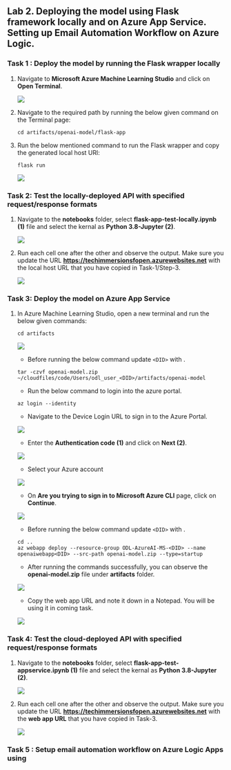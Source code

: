 ## Lab 2. Deploying the model using Flask framework locally and on Azure App Service. Setting up Email Automation Workflow on Azure Logic.


### Task 1 : Deploy the model by running the Flask wrapper locally

1. Navigate to **Microsoft Azure Machine Learning Studio** and click on **Open Terminal**.

   ![](Images/terminal.png)
   
1. Navigate to the required path by running the below given command on the Terminal page:

    ```
    cd artifacts/openai-model/flask-app
    ```
1. Run the below mentioned command to run the Flask wrapper and copy the generated local host URl:

   ```
   flask run
   ```
   ![](Images/localhosturl.png)
   
### Task 2: Test the locally-deployed API with specified request/response formats

1. Navigate to the **notebooks** folder, select **flask-app-test-locally.ipynb (1)** file and select the kernal as **Python 3.8-Jupyter (2)**.

   ![](Images/apptestlocally.png)
    
1. Run each cell one after the other and observe the output. Make sure you update the URL **https://techimmersionsfopen.azurewebsites.net** with the local host URL that you have copied in Task-1/Step-3.

   ![](Images/url.png)
    
### Task 3: Deploy the model on Azure App Service

1. In Azure Machine Learning Studio, open a new terminal and run the below given commands:

   ```
   cd artifacts
   ```
   
   ![](Images/artifacts.png)
   
   - Before running the below command update `<DID>` with **<inject key="DeploymentID" enableCopy="false"/>**.
   
   ```
   tar -czvf openai-model.zip ~/cloudfiles/code/Users/odl_user_<DID>/artifacts/openai-model
   ```
   
   - Run the below command to login into the azure portal.
   ```
   az login --identity
   ```
   - Navigate to the Device Login URL to sign in to the Azure Portal.

   ![](/Images/authenticate.png)
   
   - Enter the **Authentication code (1)** and click on **Next (2)**.
   
   ![](Images/entercode.png)
   
   - Select your Azure account

   ![](Images/chooseaccount.png)
   
   - On **Are you trying to sign in to Microsoft Azure CLI** page, click on  **Continue**.

   ![](Images/continue.png)
   
   - Before running the below command update `<DID>` with **<inject key="DeploymentID" enableCopy="false"/>**.
   
   ```
   cd ..
   az webapp deploy --resource-group ODL-AzureAI-MS-<DID> --name openaiwebapp<DID> --src-path openai-model.zip --type=startup
   ```
   
   - After running the commands successfully, you can observe the **openai-model.zip** file under **artifacts** folder.
   
   ![](Images/openaizip.png)
   
   - Copy the web app URL and note it down in a Notepad. You will be using it in coming task.
   
   ![](Images/webappurl.png)
   
### Task 4: Test the cloud-deployed API with specified request/response formats

1. Navigate to the **notebooks** folder, select **flask-app-test-appservice.ipynb (1)** file and select the kernal as **Python 3.8-Jupyter (2)**.

   ![](Images/flasappservice.png)
    
1. Run each cell one after the other and observe the output. Make sure you update the URL **https://techimmersionsfopen.azurewebsites.net** with the **web app URL** that you have copied in Task-3.

   ![](Images/webapptest1.png)

### Task 5 : Setup email automation workflow on Azure Logic Apps using

